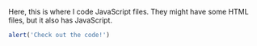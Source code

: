 Here, this is where I code JavaScript files.
They might have some HTML files, but it also has JavaScript.

```js
alert('Check out the code!')
```

